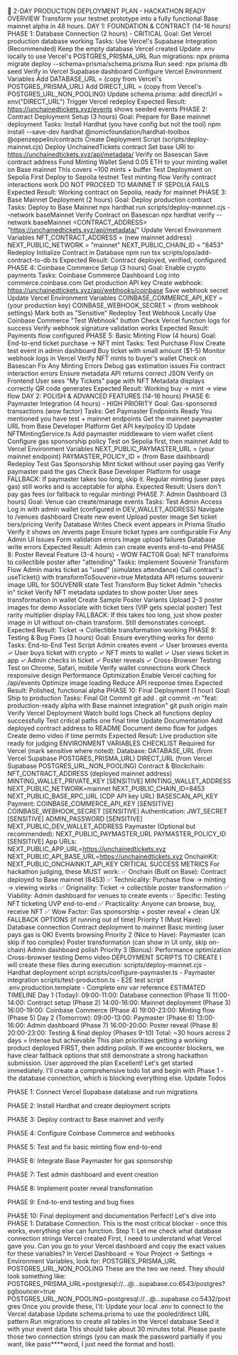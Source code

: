 🚀 2-DAY PRODUCTION DEPLOYMENT PLAN - HACKATHON READY
OVERVIEW
Transform your testnet prototype into a fully functional Base mainnet alpha in 48 hours.
DAY 1: FOUNDATION & CONTRACT (14-16 hours)
PHASE 1: Database Connection (2 hours) - CRITICAL
Goal: Get Vercel production database working Tasks:
Use Vercel's Supabase Integration (Recommended)
Keep the empty database Vercel created
Update .env locally to use Vercel's POSTGRES_PRISMA_URL
Run migrations: npx prisma migrate deploy --schema=prisma/schema.prisma
Run seed: npx prisma db seed
Verify in Vercel Supabase dashboard
Configure Vercel Environment Variables
Add DATABASE_URL = (copy from Vercel's POSTGRES_PRISMA_URL)
Add DIRECT_URL = (copy from Vercel's POSTGRES_URL_NON_POOLING)
Update schema.prisma: add directUrl = env("DIRECT_URL")
Trigger Vercel redeploy
Expected Result: https://unchainedtickets.xyz/events shows seeded events
PHASE 2: Contract Deployment Setup (3 hours)
Goal: Prepare for Base mainnet deployment Tasks:
Install Hardhat (you have config but not the tool)
npm install --save-dev hardhat @nomicfoundation/hardhat-toolbox @openzeppelin/contracts
Create Deployment Script (scripts/deploy-mainnet.cjs)
Deploy UnchainedTickets contract
Set base URI to: https://unchainedtickets.xyz/api/metadata/
Verify on Basescan
Save contract address
Fund Minting Wallet
Send 0.05 ETH to your minting wallet on Base mainnet
This covers ~100 mints + buffer
Test Deployment on Sepolia First
Deploy to Sepolia testnet
Test minting flow
Verify contract interactions work
DO NOT PROCEED TO MAINNET IF SEPOLIA FAILS
Expected Result: Working contract on Sepolia, ready for mainnet
PHASE 3: Base Mainnet Deployment (2 hours)
Goal: Deploy production contract Tasks:
Deploy to Base Mainnet
npx hardhat run scripts/deploy-mainnet.cjs --network baseMainnet
Verify Contract on Basescan
npx hardhat verify --network baseMainnet <CONTRACT_ADDRESS> "https://unchainedtickets.xyz/api/metadata/"
Update Vercel Environment Variables
NFT_CONTRACT_ADDRESS = (new mainnet address)
NEXT_PUBLIC_NETWORK = "mainnet"
NEXT_PUBLIC_CHAIN_ID = "8453"
Redeploy
Initialize Contract in Database
npm run tsx scripts/ops/add-contract-to-db.ts
Expected Result: Contract deployed, verified, configured
PHASE 4: Coinbase Commerce Setup (3 hours)
Goal: Enable crypto payments Tasks:
Coinbase Commerce Dashboard
Log into commerce.coinbase.com
Get production API key
Create webhook: https://unchainedtickets.xyz/api/webhooks/coinbase
Save webhook secret
Update Vercel Environment Variables
COINBASE_COMMERCE_API_KEY = (your production key)
COINBASE_WEBHOOK_SECRET = (from webhook settings)
Mark both as "Sensitive"
Redeploy
Test Webhook Locally
Use Coinbase Commerce "Test Webhook" button
Check Vercel function logs for success
Verify webhook signature validation works
Expected Result: Payments flow configured
PHASE 5: Basic Minting Flow (4 hours)
Goal: End-to-end ticket purchase → NFT mint Tasks:
Test Purchase Flow
Create test event in admin dashboard
Buy ticket with small amount ($1-5)
Monitor webhook logs in Vercel
Verify NFT mints to buyer's wallet
Check on Basescan
Fix Any Minting Errors
Debug gas estimation issues
Fix contract interaction errors
Ensure metadata API returns correct JSON
Verify on Frontend
User sees "My Tickets" page with NFT
Metadata displays correctly
QR code generates
Expected Result: Working buy → mint → view flow
DAY 2: POLISH & ADVANCED FEATURES (14-16 hours)
PHASE 6: Paymaster Integration (4 hours) - HIGH PRIORITY
Goal: Gas-sponsored transactions (wow factor) Tasks:
Get Paymaster Endpoints Ready
You mentioned you have test + mainnet endpoints
Get the mainnet paymaster URL from Base Developer Platform
Get API key/policy ID
Update NFTMintingService.ts
Add paymaster middleware to viem wallet client
Configure gas sponsorship policy
Test on Sepolia first, then mainnet
Add to Vercel Environment Variables
NEXT_PUBLIC_PAYMASTER_URL = (your mainnet endpoint)
PAYMASTER_POLICY_ID = (from Base dashboard)
Redeploy
Test Gas Sponsorship
Mint ticket without user paying gas
Verify paymaster paid the gas
Check Base Developer Platform for usage
FALLBACK: If paymaster takes too long, skip it. Regular minting (user pays gas) still works and is acceptable for alpha. Expected Result: Users don't pay gas fees (or fallback to regular minting)
PHASE 7: Admin Dashboard (3 hours)
Goal: Venue can create/manage events Tasks:
Test Admin Access
Log in with admin wallet (configured in DEV_WALLET_ADDRESS)
Navigate to /venues dashboard
Create new event
Upload poster image
Set ticket tiers/pricing
Verify Database Writes
Check event appears in Prisma Studio
Verify it shows on /events page
Ensure ticket types are configurable
Fix Any Admin UI Issues
Form validation errors
Image upload failures
Database write errors
Expected Result: Admin can create events end-to-end
PHASE 8: Poster Reveal Feature (3-4 hours) - WOW FACTOR
Goal: NFT transforms to collectible poster after "attending" Tasks:
Implement Souvenir Transform Flow
Admin marks ticket as "used" (simulates attendance)
Call contract's useTicket() with transformToSouvenir=true
Metadata API returns souvenir image URL for SOUVENIR state
Test Transform
Buy ticket
Admin "checks in" ticket
Verify NFT metadata updates to show poster
User sees transformation in wallet
Create Sample Poster Variants
Upload 2-3 poster images for demo
Associate with ticket tiers (VIP gets special poster)
Test rarity multiplier display
FALLBACK: If this takes too long, just show poster image in UI without on-chain transform. Still demonstrates concept. Expected Result: Ticket → Collectible transformation working
PHASE 9: Testing & Bug Fixes (3 hours)
Goal: Ensure everything works for demo Tasks:
End-to-End Test Script
Admin creates event ✓
User browses events ✓
User buys ticket with crypto ✓
NFT mints to wallet ✓
User views ticket in app ✓
Admin checks in ticket ✓
Poster reveals ✓
Cross-Browser Testing
Test on Chrome, Safari, mobile
Verify wallet connections work
Check responsive design
Performance Optimization
Enable Vercel caching for /api/events
Optimize image loading
Reduce API response times
Expected Result: Polished, functional alpha
PHASE 10: Final Deployment (1 hour)
Goal: Ship to production Tasks:
Final Git Commit
git add .
git commit -m "feat: production-ready alpha with Base mainnet integration"
git push origin main
Verify Vercel Deployment
Watch build logs
Check all functions deploy successfully
Test critical paths one final time
Update Documentation
Add deployed contract address to README
Document demo flow for judges
Create demo video if time permits
Expected Result: Live production site ready for judging
ENVIRONMENT VARIABLES CHECKLIST
Required for Vercel (mark sensitive where noted):
Database:
DATABASE_URL (from Vercel Supabase POSTGRES_PRISMA_URL)
DIRECT_URL (from Vercel Supabase POSTGRES_URL_NON_POOLING)
Contract & Blockchain:
NFT_CONTRACT_ADDRESS (deployed mainnet address)
MINTING_WALLET_PRIVATE_KEY [SENSITIVE]
MINTING_WALLET_ADDRESS
NEXT_PUBLIC_NETWORK=mainnet
NEXT_PUBLIC_CHAIN_ID=8453
NEXT_PUBLIC_BASE_RPC_URL (CDP API key URL)
BASESCAN_API_KEY
Payment:
COINBASE_COMMERCE_API_KEY [SENSITIVE]
COINBASE_WEBHOOK_SECRET [SENSITIVE]
Authentication:
JWT_SECRET [SENSITIVE]
ADMIN_PASSWORD [SENSITIVE]
NEXT_PUBLIC_DEV_WALLET_ADDRESS
Paymaster (Optional but recommended):
NEXT_PUBLIC_PAYMASTER_URL
PAYMASTER_POLICY_ID [SENSITIVE]
App URLs:
NEXT_PUBLIC_APP_URL=https://unchainedtickets.xyz
NEXT_PUBLIC_API_BASE_URL=https://unchainedtickets.xyz
OnchainKit:
NEXT_PUBLIC_ONCHAINKIT_API_KEY
CRITICAL SUCCESS METRICS
For hackathon judging, these MUST work: ✅ Onchain (Built on Base): Contract deployed to Base mainnet (8453) ✅ Technicality: Purchase flow → minting → viewing works ✅ Originality: Ticket → collectible poster transformation ✅ Viability: Admin dashboard for venues to create events ✅ Specific: Testing NFT ticketing UVP end-to-end ✅ Practicality: Anyone can browse, buy, receive NFT ✅ Wow Factor: Gas sponsorship + poster reveal + clean UX
FALLBACK OPTIONS (if running out of time)
Priority 1 (Must Have):
Database connection
Contract deployment to mainnet
Basic minting (user pays gas is OK)
Events browsing
Priority 2 (Nice to Have):
Paymaster (can skip if too complex)
Poster transformation (can show in UI only, skip on-chain)
Admin dashboard polish
Priority 3 (Bonus):
Performance optimization
Cross-browser testing
Demo video
DEPLOYMENT SCRIPTS TO CREATE
I will create these files during execution:
scripts/deploy-mainnet.cjs - Hardhat deployment script
scripts/configure-paymaster.ts - Paymaster integration
scripts/test-production.ts - E2E test script
.env.production.template - Complete env var reference
ESTIMATED TIMELINE
Day 1 (Today):
09:00-11:00: Database connection (Phase 1)
11:00-14:00: Contract setup (Phase 2)
14:00-16:00: Mainnet deployment (Phase 3)
16:00-19:00: Coinbase Commerce (Phase 4)
19:00-23:00: Minting flow (Phase 5)
Day 2 (Tomorrow):
09:00-13:00: Paymaster (Phase 6)
13:00-16:00: Admin dashboard (Phase 7)
16:00-20:00: Poster reveal (Phase 8)
20:00-23:00: Testing & final deploy (Phases 9-10)
Total: ~30 hours across 2 days = Intense but achievable
This plan prioritizes getting a working product deployed FIRST, then adding polish. If we encounter blockers, we have clear fallback options that still demonstrate a strong hackathon submission.
User approved the plan
Excellent! Let's get started immediately. I'll create a comprehensive todo list and begin with Phase 1 - the database connection, which is blocking everything else.
Update Todos

PHASE 1: Connect Vercel Supabase database and run migrations

PHASE 2: Install Hardhat and create deployment scripts

PHASE 3: Deploy contract to Base mainnet and verify

PHASE 4: Configure Coinbase Commerce and webhooks

PHASE 5: Test and fix basic minting flow end-to-end

PHASE 6: Integrate Base Paymaster for gas sponsorship

PHASE 7: Test admin dashboard and event creation

PHASE 8: Implement poster reveal transformation

PHASE 9: End-to-end testing and bug fixes

PHASE 10: Final deployment and documentation
Perfect! Let's dive into PHASE 1: Database Connection. This is the most critical blocker - once this works, everything else can function.
Step 1: Let me check what database connection strings Vercel created
First, I need to understand what Vercel gave you. Can you go to your Vercel dashboard and copy the exact values for these variables? In Vercel Dashboard → Your Project → Settings → Environment Variables, look for:
POSTGRES_PRISMA_URL
POSTGRES_URL_NON_POOLING
These are the two we need. They should look something like:
POSTGRES_PRISMA_URL=postgresql://...@...supabase.co:6543/postgres?pgbouncer=true
POSTGRES_URL_NON_POOLING=postgresql://...@...supabase.co:5432/postgres
Once you provide these, I'll:
Update your local .env to connect to the Vercel database
Update schema.prisma to use the pooled/direct URL pattern
Run migrations to create all tables in the Vercel database
Seed it with your event data
This should take about 30 minutes total. Please paste those two connection strings (you can mask the password partially if you want, like pass****word, I just need the format and host).